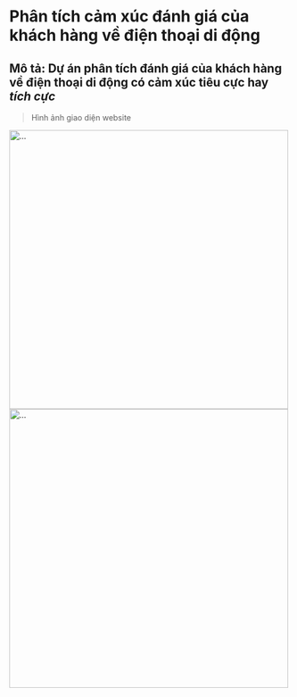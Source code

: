 # __Phân tích cảm xúc đánh giá của khách hàng về điện thoại di động__
## Mô tả: Dự án phân tích đánh giá của khách hàng về điện thoại di động có cảm xúc tiêu cực hay *tích cực*
> Hình ảnh giao diện website
<img src="https://user-images.githubusercontent.com/78893306/180679102-8ffb5ee9-cbca-496e-9ffb-df13c367ef96.png" alt="..." width="500" />
<img src="https://user-images.githubusercontent.com/78893306/180679086-a006765c-8dac-42e6-b12b-058e823edaf3.png" alt="..." width="500" />
